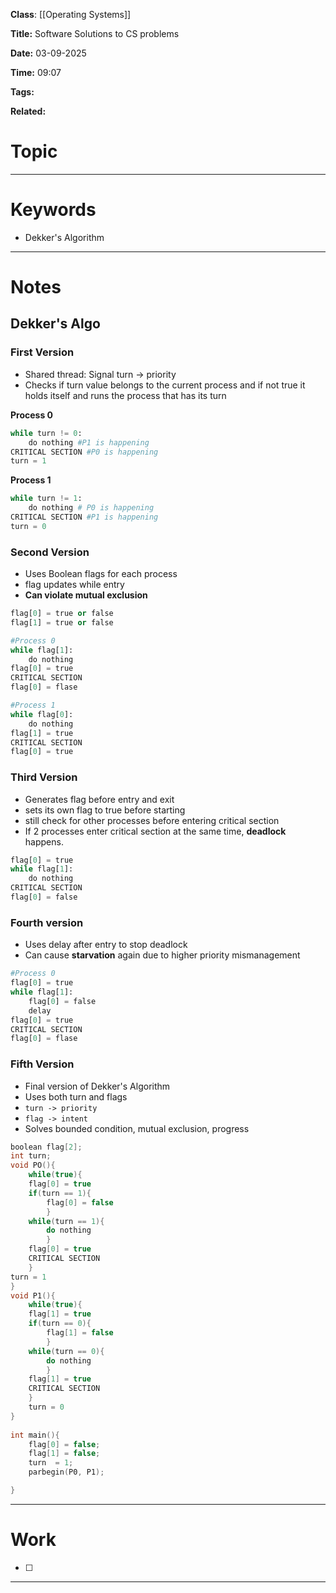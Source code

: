 **Class**: [[Operating Systems]]

**Title:** Software Solutions to CS problems

**Date:** 03-09-2025

**Time:** 09:07

**Tags:**

**Related:**
# Topic



---
# Keywords

- Dekker's Algorithm

--- 
# Notes

## Dekker's Algo
### First Version
- Shared thread: Signal turn -> priority
- Checks if turn value belongs to the current process and if not true it holds itself and runs the process that has its turn 

**Process 0**
```python
while turn != 0:
	do nothing #P1 is happening
CRITICAL SECTION #P0 is happening
turn = 1
```

**Process 1**
```python
while turn != 1:
	do nothing # P0 is happening
CRITICAL SECTION #P1 is happening
turn = 0
```

### Second Version
- Uses Boolean flags for each process
- flag updates while  entry
- **Can violate mutual exclusion**

```python
flag[0] = true or false
flag[1] = true or false

#Process 0
while flag[1]:
	do nothing
flag[0] = true
CRITICAL SECTION
flag[0] = flase

#Process 1
while flag[0]:
	do nothing
flag[1] = true
CRITICAL SECTION
flag[0] = true

```

### Third Version
- Generates flag before entry and exit
- sets its own flag to true before starting
- still check for other processes before entering critical section
- If 2 processes enter critical section at the same time, **deadlock** happens.

```python
flag[0] = true
while flag[1]:
	do nothing
CRITICAL SECTION
flag[0] = false 
```

### Fourth version
- Uses delay after entry to stop deadlock 
- Can cause **starvation** again due to higher priority mismanagement

```python
#Process 0
flag[0] = true
while flag[1]:
	flag[0] = false
	delay
flag[0] = true
CRITICAL SECTION
flag[0] = flase
```

### Fifth Version
- Final version of Dekker's Algorithm
- Uses both turn and flags
- `turn -> priority`
- `flag -> intent`
- Solves bounded condition, mutual exclusion, progress
```c++
boolean flag[2];
int turn;
void PO(){
	while(true){
	flag[0] = true
	if(turn == 1){
		flag[0] = false
		}
	while(turn == 1){
		do nothing
		}
	flag[0] = true
	CRITICAL SECTION
	}
turn = 1
}
void P1(){
	while(true){
	flag[1] = true
	if(turn == 0){
		flag[1] = false
		}
	while(turn == 0){
		do nothing
		}
	flag[1] = true
	CRITICAL SECTION
	}
	turn = 0
}
	
int main(){
	flag[0] = false;
	flag[1] = false;
	turn  = 1;
	parbegin(P0, P1);

}
```

---
# Work

- [ ] 

---
